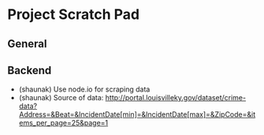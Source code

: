 # Project Scratch Pad

## General

## Backend
* (shaunak) Use node.io for scraping data
* (shaunak) Source of data: http://portal.louisvilleky.gov/dataset/crime-data?Address=&Beat=&IncidentDate[min]=&IncidentDate[max]=&ZipCode=&items_per_page=25&page=1
